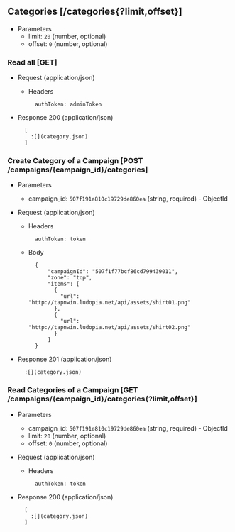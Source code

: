 ## Categories [/categories{?limit,offset}]

+ Parameters
    + limit: `20` (number, optional)
    + offset: `0` (number, optional)

### Read all [GET]

+ Request (application/json)

    + Headers

            authToken: adminToken

+ Response 200 (application/json)

        [
          :[](category.json)
        ]

### Create Category of a Campaign [POST /campaigns/{campaign_id}/categories]

+ Parameters
    + campaign_id: `507f191e810c19729de860ea` (string, required) - ObjectId

+ Request (application/json)

    + Headers

            authToken: token

    + Body

            {
                "campaignId": "507f1f77bcf86cd799439011",
                "zone": "top",
                "items": [
                  {
                    "url": "http://tapnwin.ludopia.net/api/assets/shirt01.png"
                  },
                  {
                    "url": "http://tapnwin.ludopia.net/api/assets/shirt02.png"
                  }
                ]
            }

+ Response 201 (application/json)

        :[](category.json)

### Read Categories of a Campaign [GET /campaigns/{campaign_id}/categories{?limit,offset}]

+ Parameters
    + campaign_id: `507f191e810c19729de860ea` (string, required) - ObjectId
    + limit: `20` (number, optional)
    + offset: `0` (number, optional)

+ Request (application/json)

    + Headers

            authToken: token

+ Response 200 (application/json)

        [
          :[](category.json)
        ]
